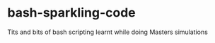 bash-sparkling-code
===================

Tits and bits of bash scripting learnt while doing Masters simulations
